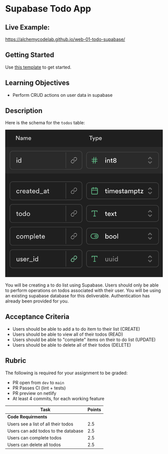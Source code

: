 # Supabase Todo App

## Live Example:

https://alchemycodelab.github.io/web-01-todo-supabase/

## Getting Started

Use [this template](https://github.com/alchemycodelab/half-baked-web-01-todo-supabase) to get started.

## Learning Objectives

-   Perform CRUD actions on user data in supabase

## Description

Here is the schema for the `todos` table:

![](./todos-model.png)

You will be creating a to do list using Supabase. Users should only be able to perform operations on todos associated with their user. You will be using an existing supabase database for this deliverable. Authentication has already been provided for you.

## Acceptance Criteria

-   Users should be able to add a to do item to their list (CREATE)
-   Users should be able to view all of their todos (READ)
-   Users should be able to "complete" items on their to do list (UPDATE)
-   Users should be able to delete all of their todos (DELETE)

## Rubric

The following is required for your assignment to be graded:

-   PR open from `dev` to `main`
-   PR Passes CI (lint + tests)
-   PR preview on netlify
-   At least 4 commits, for each working feature

| Task                                | Points |
| ----------------------------------- | ------ |
| **Code Requirments**                |        |
| Users see a list of all their todos | 2.5    |
| Users can add todos to the database | 2.5    |
| Users can complete todos            | 2.5    |
| Users can delete all todos          | 2.5    |

